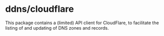 ddns/cloudflare
===============

This package contains a (limited) API client for CloudFlare, to facilitate the
listing of and updating of DNS zones and records.
